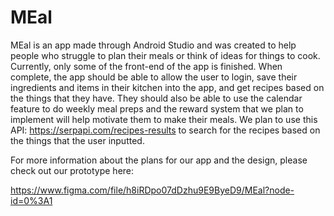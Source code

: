 # MEal

MEal is an app made through Android Studio and was
created to help people who struggle to plan 
their meals or think of ideas for things to cook. 
Currently, only some of the front-end of the app 
is finished. When complete, the app should be able
to allow the user to login, save their ingredients
and items in their kitchen into the app, and get
recipes based on the things that they have. They
should also be able to use the calendar feature to
do weekly meal preps and the reward system that we
plan to implement will help motivate them to make
their meals. We plan to use this API: 
https://serpapi.com/recipes-results 
to search for the recipes based on the things that the
user inputted. 

For more information about the plans for our app and
the design, please check out our prototype here:

https://www.figma.com/file/h8iRDpo07dDzhu9E9ByeD9/MEal?node-id=0%3A1

